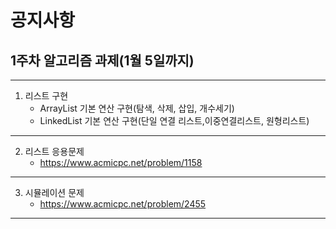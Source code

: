 공지사항
=======
1주차 알고리즘 과제(1월 5일까지)
-----
*****
1. 리스트 구현
   * ArrayList 기본 연산 구현(탐색, 삭제, 삽입, 개수세기)
   * LinkedList 기본 연산 구현(단일 연결 리스트,이중연결리스트, 원형리스트)
*****
2. 리스트 응용문제
   * https://www.acmicpc.net/problem/1158
******
3. 시뮬레이션 문제
   * https://www.acmicpc.net/problem/2455
*****